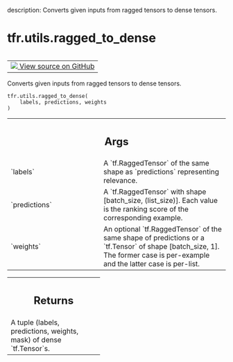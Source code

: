 description: Converts given inputs from ragged tensors to dense tensors.

<div itemscope itemtype="http://developers.google.com/ReferenceObject">
<meta itemprop="name" content="tfr.utils.ragged_to_dense" />
<meta itemprop="path" content="Stable" />
</div>

# tfr.utils.ragged_to_dense

<!-- Insert buttons and diff -->

<table class="tfo-notebook-buttons tfo-api nocontent" align="left">
<td>
  <a target="_blank" href="https://github.com/tensorflow/ranking/tree/master/tensorflow_ranking/python/utils.py#L402-L424">
    <img src="https://www.tensorflow.org/images/GitHub-Mark-32px.png" />
    View source on GitHub
  </a>
</td>
</table>

Converts given inputs from ragged tensors to dense tensors.

<pre class="devsite-click-to-copy prettyprint lang-py tfo-signature-link">
<code>tfr.utils.ragged_to_dense(
    labels, predictions, weights
)
</code></pre>

<!-- Placeholder for "Used in" -->

<!-- Tabular view -->
 <table class="responsive fixed orange">
<colgroup><col width="214px"><col></colgroup>
<tr><th colspan="2"><h2 class="add-link">Args</h2></th></tr>

<tr>
<td>
`labels`
</td>
<td>
A `tf.RaggedTensor` of the same shape as `predictions` representing
relevance.
</td>
</tr><tr>
<td>
`predictions`
</td>
<td>
A `tf.RaggedTensor` with shape [batch_size, (list_size)]. Each
value is the ranking score of the corresponding example.
</td>
</tr><tr>
<td>
`weights`
</td>
<td>
An optional `tf.RaggedTensor` of the same shape of predictions or a
`tf.Tensor` of shape [batch_size, 1]. The former case is per-example and
the latter case is per-list.
</td>
</tr>
</table>

<!-- Tabular view -->
 <table class="responsive fixed orange">
<colgroup><col width="214px"><col></colgroup>
<tr><th colspan="2"><h2 class="add-link">Returns</h2></th></tr>
<tr class="alt">
<td colspan="2">
A tuple (labels, predictions, weights, mask) of dense `tf.Tensor`s.
</td>
</tr>

</table>
